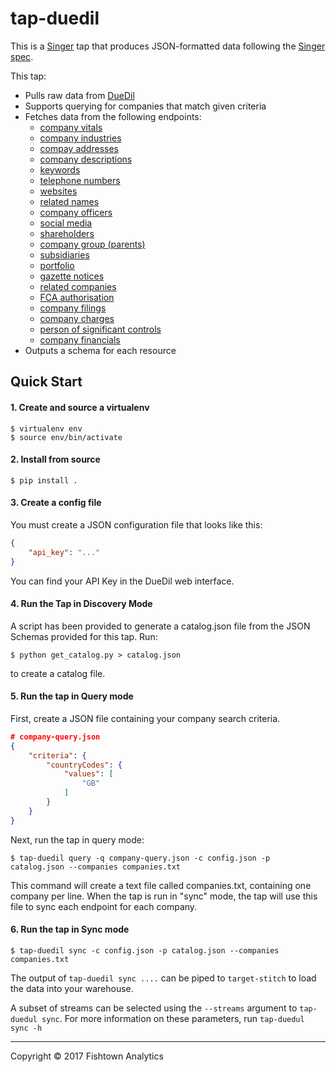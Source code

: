 # tap-duedil

This is a [Singer](https://singer.io) tap that produces JSON-formatted data
following the [Singer spec](https://github.com/singer-io/getting-started/blob/master/SPEC.md).

This tap:
 - Pulls raw data from [DueDil](https://www.duedil.com/api/docs#tag/Essentials)
 - Supports querying for companies that match given criteria
 - Fetches data from the following endpoints:
   - [company vitals](https://www.duedil.com/api/docs#tag/Essentials%2Fpaths%2F~1company~1%7BcountryCode%7D~1%7BcompanyId%7D.%7Bformat%7D%2Fget)
   - [company industries](https://www.duedil.com/api/docs#tag/Essentials%2Fpaths%2F~1company~1%7BcountryCode%7D~1%7BcompanyId%7D~1industries.%7Bformat%7D%2Fget)
   - [compay addresses](https://www.duedil.com/api/docs#tag/Essentials%2Fpaths%2F~1company~1%7BcountryCode%7D~1%7BcompanyId%7D~1addresses.%7Bformat%7D%2Fget)
   - [company descriptions](https://www.duedil.com/api/docs#tag/Essentials%2Fpaths%2F~1company~1%7BcountryCode%7D~1%7BcompanyId%7D~1descriptions.%7Bformat%7D%2Fget)
   - [keywords](https://www.duedil.com/api/docs#tag/Essentials%2Fpaths%2F~1company~1%7BcountryCode%7D~1%7BcompanyId%7D~1keywords.%7Bformat%7D%2Fget)
   - [telephone numbers](https://www.duedil.com/api/docs#tag/Essentials%2Fpaths%2F~1company~1%7BcountryCode%7D~1%7BcompanyId%7D~1telephone-numbers.%7Bformat%7D%2Fget)
   - [websites](https://www.duedil.com/api/docs#tag/Essentials%2Fpaths%2F~1company~1%7BcountryCode%7D~1%7BcompanyId%7D~1websites.%7Bformat%7D%2Fget)
   - [related names](https://www.duedil.com/api/docs#tag/Essentials%2Fpaths%2F~1company~1%7BcountryCode%7D~1%7BcompanyId%7D~1related-names.%7Bformat%7D%2Fget)
   - [company officers](https://www.duedil.com/api/docs#tag/Essentials%2Fpaths%2F~1company~1%7BcountryCode%7D~1%7BcompanyId%7D~1officers.%7Bformat%7D%2Fget)
   - [social media](https://www.duedil.com/api/docs#tag/Essentials%2Fpaths%2F~1company~1%7BcountryCode%7D~1%7BcompanyId%7D~1social-media-profiles.%7Bformat%7D%2Fget)
   - [shareholders](https://www.duedil.com/api/docs#tag/Ownership%2Fpaths%2F~1company~1%7BcountryCode%7D~1%7BcompanyId%7D~1shareholders.%7Bformat%7D%2Fget)
   - [company group (parents)](https://www.duedil.com/api/docs#tag/Ownership%2Fpaths%2F~1company~1%7BcountryCode%7D~1%7BcompanyId%7D~1group-parents.%7Bformat%7D%2Fget)
    - [subsidiaries](https://www.duedil.com/api/docs#tag/Ownership%2Fpaths%2F~1company~1%7BcountryCode%7D~1%7BcompanyId%7D~1group-subsidiaries.%7Bformat%7D%2Fget)
   - [portfolio](https://www.duedil.com/api/docs#tag/Ownership%2Fpaths%2F~1company~1%7BcountryCode%7D~1%7BcompanyId%7D~1portfolio-companies.%7Bformat%7D%2Fget)
   - [gazette notices](https://www.duedil.com/api/docs#tag/Ownership%2Fpaths%2F~1company~1%7BcountryCode%7D~1%7BcompanyId%7D~1gazette-notices.%7Bformat%7D%2Fget)
   - [related companies](https://www.duedil.com/api/docs#tag/Ownership%2Fpaths%2F~1company~1%7BcountryCode%7D~1%7BcompanyId%7D~1related-companies.%7Bformat%7D%2Fget)
   - [FCA authorisation](https://www.duedil.com/api/docs#tag/Ownership%2Fpaths%2F~1company~1%7BcountryCode%7D~1%7BcompanyId%7D~1fca-authorisations.%7Bformat%7D%2Fget)
   - [company filings](https://www.duedil.com/api/docs#tag/Ownership%2Fpaths%2F~1company~1%7BcountryCode%7D~1%7BcompanyId%7D~1filings.%7Bformat%7D%2Fget)
   - [company charges](https://www.duedil.com/api/docs#tag/Ownership%2Fpaths%2F~1company~1%7BcountryCode%7D~1%7BcompanyId%7D~1charges.%7Bformat%7D%2Fget)
   - [person of significant controls](https://www.duedil.com/api/docs#tag/Ownership%2Fpaths%2F~1company~1%7BcountryCode%7D~1%7BcompanyId%7D~1persons-significant-control.%7Bformat%7D%2Fget)
   - [company financials](https://www.duedil.com/api/docs#tag/Financials%2Fpaths%2F~1company~1%7BcountryCode%7D~1%7BcompanyId%7D~1financials.%7Bformat%7D%2Fget)
 - Outputs a schema for each resource

## Quick Start
#### 1. Create and source a virtualenv

```
$ virtualenv env
$ source env/bin/activate
```

#### 2. Install from source

```
$ pip install .
```

#### 3. Create a config file

You must create a JSON configuration file that looks like this:

```json
{
    "api_key": "..."
}
```

You can find your API Key in the DueDil web interface.

#### 4. Run the Tap in Discovery Mode

A script has been provided to generate a catalog.json file from the JSON Schemas provided for this tap. Run:

```
$ python get_catalog.py > catalog.json
```

to create a catalog file.

#### 5. Run the tap in Query mode

First, create a JSON file containing your company search criteria.

```json
# company-query.json
{
    "criteria": {
        "countryCodes": {
            "values": [
                "GB"
            ]
        }
    }
}
```

Next, run the tap in query mode:

```
$ tap-duedil query -q company-query.json -c config.json -p catalog.json --companies companies.txt
```

This command will create a text file called companies.txt, containing one company per line. When the tap
is run in "sync" mode, the tap will use this file to sync each endpoint for each company.

#### 6. Run the tap in Sync mode

```
$ tap-duedil sync -c config.json -p catalog.json --companies companies.txt
```

The output of `tap-duedil sync ....` can be piped to `target-stitch` to load the data into your warehouse.

A subset of streams can be selected using the `--streams` argument to `tap-duedul sync`. For more information 
on these parameters, run `tap-duedul sync -h`

---

Copyright &copy; 2017 Fishtown Analytics

